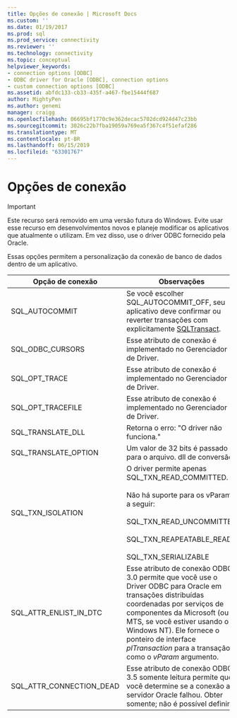 ```yaml
---
title: Opções de conexão | Microsoft Docs
ms.custom: ''
ms.date: 01/19/2017
ms.prod: sql
ms.prod_service: connectivity
ms.reviewer: ''
ms.technology: connectivity
ms.topic: conceptual
helpviewer_keywords:
- connection options [ODBC]
- ODBC driver for Oracle [ODBC], connection options
- custom connection options [ODBC]
ms.assetid: abfdc133-cb33-435f-a467-fbe15444f687
author: MightyPen
ms.author: genemi
manager: craigg
ms.openlocfilehash: 06695bf1770c9e362decac5702dcd924d47c23bb
ms.sourcegitcommit: 3026c22b7fba19059a769ea5f367c4f51efaf286
ms.translationtype: MT
ms.contentlocale: pt-BR
ms.lasthandoff: 06/15/2019
ms.locfileid: "63301767"
---
```

# <a name="connect-options"></a>Opções de conexão
> [!IMPORTANT]  
>  Este recurso será removido em uma versão futura do Windows. Evite usar esse recurso em desenvolvimentos novos e planeje modificar os aplicativos que atualmente o utilizam. Em vez disso, use o driver ODBC fornecido pela Oracle.  
  
 Essas opções permitem a personalização da conexão de banco de dados dentro de um aplicativo.  
  
|Opção de conexão|Observações|  
|--------------------|-----------|  
|SQL_AUTOCOMMIT|Se você escolher SQL_AUTOCOMMIT_OFF, seu aplicativo deve confirmar ou reverter transações com explicitamente [SQLTransact](../../odbc/microsoft/core-level-api-functions-odbc-driver-for-oracle.md).|  
|SQL_ODBC_CURSORS|Esse atributo de conexão é implementado no Gerenciador de Driver.|  
|SQL_OPT_TRACE|Esse atributo de conexão é implementado no Gerenciador de Driver.|  
|SQL_OPT_TRACEFILE|Esse atributo de conexão é implementado no Gerenciador de Driver.|  
|SQL_TRANSLATE_DLL|Retorna o erro: "O driver não funciona."|  
|SQL_TRANSLATE_OPTION|Um valor de 32 bits é passado para o arquivo. dll de conversão.|  
|SQL_TXN_ISOLATION|O driver permite apenas SQL_TXN_READ_COMMITTED.<br /><br /> Não há suporte para os vParams a seguir:<br /><br /> SQL_TXN_READ_UNCOMMITTED<br /><br /> SQL_TXN_REAPEATABLE_READ<br /><br /> SQL_TXN_SERIALIZABLE|  
|SQL_ATTR_ENLIST_IN_DTC|Esse atributo de conexão ODBC 3.0 permite que você use o Driver ODBC para Oracle em transações distribuídas coordenadas por serviços de componentes da Microsoft (ou MTS, se você estiver usando o Windows NT). Ele fornece o ponteiro de interface *pITransaction* para a transação como o *vParam* argumento.|  
|SQL_ATTR_CONNECTION_DEAD|Esse atributo de conexão ODBC 3.5 somente leitura permite que você determine se a conexão ao servidor Oracle falhou. Obter somente; não é possível definir.|
